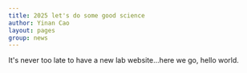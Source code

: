 ```yaml
---
title: 2025 let's do some good science
author: Yinan Cao
layout: pages
group: news
---
```


It's never too late to have a new lab website...here we go, hello world.

